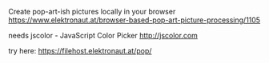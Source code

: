 Create pop-art-ish pictures locally in your browser 
https://www.elektronaut.at/browser-based-pop-art-picture-processing/1105

needs  jscolor - JavaScript Color Picker http://jscolor.com

try here: https://filehost.elektronaut.at/pop/

